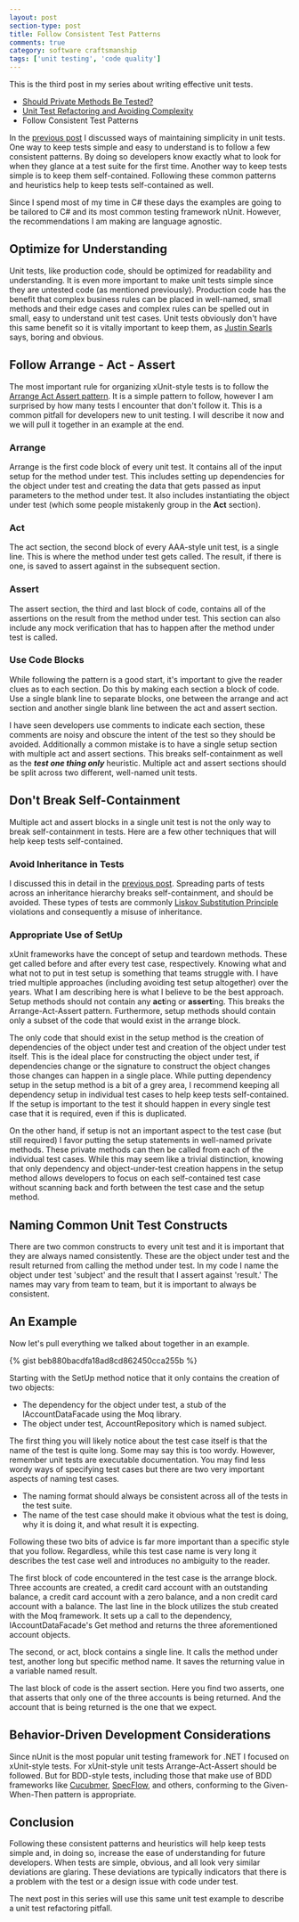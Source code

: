 ```yaml
---
layout: post
section-type: post
title: Follow Consistent Test Patterns
comments: true
category: software craftsmanship
tags: ['unit testing', 'code quality']
---
```


This is the third post in my series about writing effective unit tests.  
 
* [Should Private Methods Be Tested?](/2016/02/14/should-private-methods-be-tested.html)
* [Unit Test Refactoring and Avoiding Complexity](/2016/03/22/unit-test-refactoring-avoiding-complexity.html)
* Follow Consistent Test Patterns
 
In the [previous post](/2016/03/22/unit-test-refactoring-avoiding-complexity.html) I discussed ways of maintaining simplicity in unit tests. One way to keep tests simple and easy to understand is to follow a few consistent patterns. By doing so developers know exactly what to look for when they glance at a test suite for the first time. Another way to keep tests simple is to keep them self-contained. Following these common patterns and heuristics help to keep tests self-contained as well. 

Since I spend most of my time in C# these days the examples are going to be tailored to C# and its most common testing framework nUnit. However, the recommendations I am making are language agnostic.

## Optimize for Understanding

Unit tests, like production code, should be optimized for readability and understanding. It is even more important to make unit tests simple since they are untested code (as mentioned previously). Production code has the benefit that complex business rules can be placed in well-named, small methods and their edge cases and complex rules can be spelled out in small, easy to understand unit test cases. Unit tests obviously don't have this same benefit so it is vitally important to keep them, as [Justin Searls](https://twitter.com/searls) says, boring and obvious.

## Follow Arrange - Act - Assert
The most important rule for organizing xUnit-style tests is to follow the [Arrange Act Assert pattern](http://c2.com/cgi/wiki?ArrangeActAssert). It is a simple pattern to follow, however I am surprised by how many tests I encounter that don't follow it. This is a common pitfall for developers new to unit testing. I will describe it now and we will pull it together in an example at the end.  

### Arrange 
Arrange is the first code block of every unit test. It contains all of the input setup for the method under test. This includes setting up dependencies for the object under test and creating the data that gets passed as input parameters to the method under test. It also includes instantiating the object under test (which some people mistakenly group in the **Act** section).

### Act
The act section, the second block of every AAA-style unit test, is a single line. This is where the method under test gets called. The result, if there is one, is saved to assert against in the subsequent section. 

### Assert
The assert section, the third and last block of code, contains all of the assertions on the result from the method under test. This section can also include any mock verification that has to happen after the method under test is called.

### Use Code Blocks
While following the pattern is a good start, it's important to give the reader clues as to each section. Do this by making each section a block of code. Use a single blank line to separate blocks, one between the arrange and act section and another single blank line between the act and assert section.  

I have seen developers use comments to indicate each section, these comments are noisy and obscure the intent of the test so they should be avoided. Additionally a common mistake is to have a single setup section with multiple act and assert sections. This breaks self-containment as well as the ***test one thing only*** heuristic. Multiple act and assert sections should be split across two different, well-named unit tests.
 
## Don't Break Self-Containment
Multiple act and assert blocks in a single unit test is not the only way to break self-containment in tests. Here are a few other techniques that will help keep tests self-contained.

### Avoid Inheritance in Tests
I discussed this in detail in the [previous post](/2016/03/22/unit-test-refactoring-avoiding-complexity.html). Spreading parts of tests across an inheritance hierarchy breaks self-containment, and should be avoided. These types of tests are commonly [Liskov Substitution Principle](https://en.wikipedia.org/wiki/Liskov_substitution_principle) violations and consequently a misuse of inheritance. 

### Appropriate Use of SetUp
xUnit frameworks have the concept of setup and teardown methods. These get called before and after every test case, respectively. Knowing what and what not to put in test setup is something that teams struggle with. I have tried multiple approaches (including avoiding test setup altogether) over the years. What I am describing here is what I believe to be the best approach. Setup methods should not contain any **act**ing or **assert**ing. This breaks the Arrange-Act-Assert pattern. Furthermore, setup methods should contain only a subset of the code that would exist in the arrange block. 

The only code that should exist in the setup method is the creation of dependencies of the object under test and creation of the object under test itself. This is the ideal place for constructing the object under test, if dependencies change or the signature to construct the object changes those changes can happen in a single place. While putting dependency setup in the setup method is a bit of a grey area, I recommend keeping all dependency setup in individual test cases to help keep tests self-contained. If the setup is important to the test it should happen in every single test case that it is required, even if this is duplicated. 

On the other hand, if setup is not an important aspect to the test case (but still required) I favor putting the setup statements in well-named private methods. These private methods can then be called from each of the individual test cases. While this may seem like a trivial distinction, knowing that only dependency and object-under-test creation happens in the setup method allows developers to focus on each self-contained test case without scanning back and forth between the test case and the setup method.

## Naming Common Unit Test Constructs
There are two common constructs to every unit test and it is important that they are always named consistently. These are the object under test and the result returned from calling the method under test. In my code I name the object under test 'subject' and the result that I assert against 'result.' The names may vary from team to team, but it is important to always be consistent. 

## An Example
Now let's pull everything we talked about together in an example.

{% gist beb880bacdfa18ad8cd862450cca255b %}

Starting with the SetUp method notice that it only contains the creation of two objects:  

* The dependency for the object under test, a stub of the IAccountDataFacade using the Moq library.  
* The object under test, AccountRepository which is named subject.

The first thing you will likely notice about the test case itself is that the name of the test is quite long. Some may say this is too wordy. However, remember unit tests are executable documentation. You may find less wordy ways of specifying test cases but there are two very important aspects of naming test cases. 

* The naming format should always be consistent across all of the tests in the test suite.
* The name of the test case should make it obvious what the test is doing, why it is doing it, and what result it is expecting.

Following these two bits of advice is far more important than a specific style that you follow. Regardless, while this test case name is very long it describes the test case well and introduces no ambiguity to the reader.

The first block of code encountered in the test case is the arrange block. Three accounts are created, a credit card account with an outstanding balance, a credit card account with a zero balance, and a non credit card account with a balance. The last line in the block utilizes the stub created with the Moq framework. It sets up a call to the dependency, IAccountDataFacade's Get method and returns the three aforementioned account objects.

The second, or act, block contains a single line. It calls the method under test, another long but specific method name. It saves the returning value in a variable named result.

The last block of code is the assert section. Here you find two asserts, one that asserts that only one of the three accounts is being returned. And the account that is being returned is the one that we expect.

## Behavior-Driven Development Considerations

Since nUnit is the most popular unit testing framework for .NET I focused on xUnit-style tests. For xUnit-style unit tests Arrange-Act-Assert should be followed. But for BDD-style tests, including those that make use of BDD frameworks like [Cucubmer](https://cucumber.io/), [SpecFlow](http://www.specflow.org/), and others, conforming to the Given-When-Then pattern is appropriate. 

## Conclusion
Following these consistent patterns and heuristics will help keep tests simple and, in doing so, increase the ease of understanding for future developers. When tests are simple, obvious, and all look very similar deviations are glaring. These deviations are typically indicators that there is a problem with the test or a design issue with code under test. 

The next post in this series will use this same unit test example to describe a unit test refactoring pitfall.
